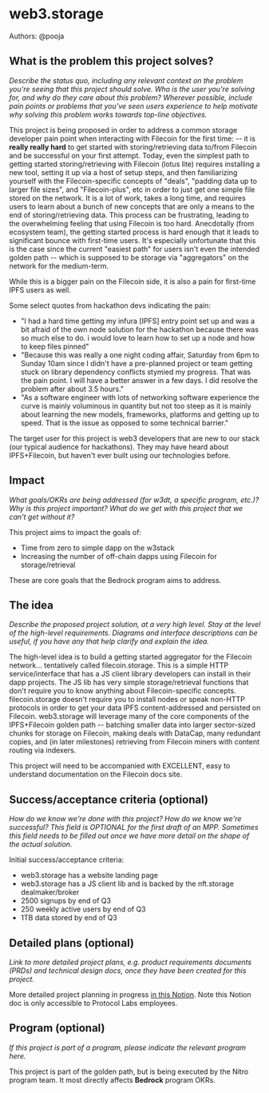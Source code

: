 # web3.storage

Authors: @pooja

## What is the problem this project solves?
_Describe the status quo, including any relevant context on the problem you're seeing that this project should solve. Who is the user you're solving for, and why do they care about this problem? Wherever possible, include pain points or problems that you've seen users experience to help motivate why solving this problem works towards top-line objectives._ 

This project is being proposed in order to address a common storage developer pain point when interacting with Filecoin for the first time: -- it is **really really hard** to get started with storing/retrieving data to/from Filecoin and be successful on your first attempt. Today, even the simplest path to getting started storing/retrieving with Filecoin (lotus lite) requires installing a new tool, setting it up via a host of setup steps, and then familiarizing yourself with the Filecoin-specific concepts of "deals", "padding data up to larger file sizes", and "Filecoin-plus", etc in order to just get one simple file stored on the network. It is a lot of work, takes a long time, and requires users to learn about a bunch of new concepts that are only a means to the end of storing/retrieving data. This process can be frustrating, leading to the overwhelming feeling that using Filecoin is too hard. Anecdotally (from ecosystem team), the getting started process is hard enough that it leads to significant bounce with first-time users. It's especially unfortunate that this is the case since the current "easiest path" for users isn't even the intended golden path -- which is supposed to be storage via "aggregators" on the network for the medium-term.

While this is a bigger pain on the Filecoin side, it is also a pain for first-time IPFS users as well.

Some select quotes from hackathon devs indicating the pain:
- "I had a hard time getting my infura [IPFS] entry point set up and was a bit afraid of the own node solution for the hackathon because there was so much else to do. i would love to learn how to set up a node and how to keep files pinned"
- "Because this was really a one night coding affair, Saturday from 6pm to Sunday 10am since I didn't have a pre-planned project or team getting stuck on library dependency conflicts stymied my progress. That was the pain point. I will have a better answer in a few days. I did resolve the problem after about 3.5 hours."
- "As a software engineer with lots of networking software experience the curve is mainly voluminous in quantity but not too steep as it is mainly about learning the new models, frameworks, platforms and getting up to speed. That is the issue as opposed to some technical barrier."

The target user for this project is web3 developers that are new to our stack (our typical audience for hackathons). They may have heard about IPFS+Filecoin, but haven't ever built using our technologies before.

## Impact
_What goals/OKRs are being addressed (for w3dt, a specific program, etc.)? Why is this project important? What do we get with this project that we can't get without it?_

This project aims to impact the goals of:
- Time from zero to simple dapp on the w3stack
- Increasing the number of off-chain dapps using Filecoin for storage/retrieval

These are core goals that the Bedrock program aims to address. 

## The idea
_Describe the proposed project solution, at a very high level. Stay at the level of the high-level requirements. Diagrams and interface descriptions can be useful, if you have any that help clarify and explain the idea._

The high-level idea is to build a getting started aggregator for the Filecoin network... tentatively called filecoin.storage. This is a simple HTTP service/interface that has a JS client library developers can install in their dapp projects. The JS lib has very simple storage/retrieval functions that don't require you to know anything about Filecoin-specific concepts. filecoin.storage doesn't require you to install nodes or speak non-HTTP protocols in order to get your data IPFS content-addressed and persisted on Filecoin. web3.storage will leverage many of the core components of the IPFS+Filecoin golden path -- batching smaller data into larger sector-sized chunks for storage on Filecoin, making deals with DataCap, many redundant copies, and (in later milestones) retrieving from Filecoin miners with content routing via indexers.

This project will need to be accompanied with EXCELLENT, easy to understand documentation on the Filecoin docs site.

## Success/acceptance criteria (optional)
_How do we know we're done with this project? How do we know we're successful? This field is OPTIONAL for the first draft of an MPP. Sometimes this field needs to be filled out once we have more detail on the shape of the actual solution._

Initial success/acceptance criteria:
- web3.storage has a website landing page
- web3.storage has a JS client lib and is backed by the nft.storage dealmaker/broker
- 2500 signups by end of Q3
- 250 weekly active users by end of Q3
- 1TB data stored by end of Q3


## Detailed plans (optional)
_Link to more detailed project plans, e.g. product requirements documents (PRDs) and technical design docs, once they have been created for this project._

More detailed project planning in progress [in this Notion](https://www.notion.so/protocollabs/filecoin-storage-d9dae8f82b51430db39859688b87d015). Note this Notion doc is only accessible to Protocol Labs employees.

## Program (optional)
_If this project is part of a program, please indicate the relevant program here._

This project is part of the golden path, but is being executed by the Nitro program team. It most directly affects **Bedrock** program OKRs.
